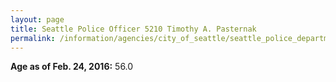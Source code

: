 ```yaml
---
layout: page
title: Seattle Police Officer 5210 Timothy A. Pasternak
permalink: /information/agencies/city_of_seattle/seattle_police_department/copbook/5210/
---
```


**Age as of Feb. 24, 2016:** 56.0
